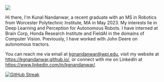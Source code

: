 ![](https://komarev.com/ghpvc/?username=kgnandanwar&style=flat)

Hi there, I'm Kunal Nandanwar, a recent graduate with an MS in Robotics from Worcester Polytechnic Institute, MA in May 2023. My interests lie in Deep Learning and Perception for Autonomous Robots. I have interned at Brain Corp, Honda Research Institute and FieldAI in the domains of Computer Vision. Previously, I have worked with John Deere on autonomous tractors.

You can reach me via email at kgnandanwar@wpi.edu, visit my website at https://kgnandanwar.github.io/, or connect with me on LinkedIn at https://www.linkedin.com/in/kgnandanwar/.

<!--[![Anurag's GitHub stats](https://github-readme-stats.vercel.app/api?username=kgnandanwar&show_icons=true&&theme=radical)](https://github.com/anuraghazra/github-readme-stats)-->

[![GitHub Streak](https://streak-stats.demolab.com/?user=kgnandanwar&theme=dark)](https://git.io/streak-stats)
<!-- ![Anurag's GitHub stats](https://github-readme-stats.vercel.app/api?username=anuraghazra&show_icons=true) -->
